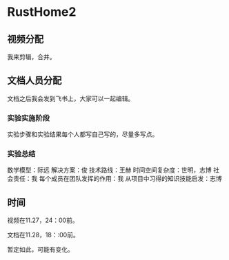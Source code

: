 # RustHome2

## 视频分配
我来剪辑，合并。

## 文档人员分配
文档之后我会发到飞书上，大家可以一起编辑。

### 实验实施阶段
实验步骤和实验结果每个人都写自己写的，尽量多写点。

### 实验总结
数学模型：际远
解决方案：俊
技术路线：王赫
时间空间复杂度：世明，志博
社会责任：我
每个成员在团队发挥的作用：我
从项目中习得的知识技能启发：志博

## 时间

视频在11.27，24：00前。

文档在11.28，18：:00前。

暂定如此，可能有变化。
